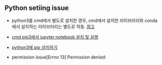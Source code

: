 
Python setiing issue
--------------------

- python3를 cmd에서 별도로 설치한 경우, cmd에서 설치한 라이브러리와 conda에서 설치하는 라이브러리는 별도로 작동. [참고](https://dailyheumsi.tistory.com/33#1.-pip-vs-pip3)


- [cmd pip3에서 jupyter notebook 설치 및 실행](https://hello-bryan.tistory.com/8)


- [python3에 pip 설치하기](https://stackoverflow.com/questions/17271319/how-do-i-install-pip-on-macos-or-os-x)


- permission issue[Errno 13] Permission denied:
